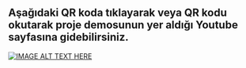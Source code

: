 ## Aşağıdaki QR koda tıklayarak veya QR kodu okutarak proje demosunun yer aldığı Youtube sayfasına gidebilirsiniz.
[![IMAGE ALT TEXT HERE](https://user-images.githubusercontent.com/46966075/87176906-6f5dbb80-c2e3-11ea-9ea8-1c6e85750011.png)](https://www.youtube.com/watch?v=FE0mdOLm0Qs)
